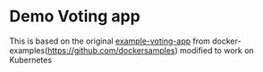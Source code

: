 # Demo Voting app
This is based on the original [example-voting-app](https://github.com/dockersamples/example-voting-app) from docker-examples(https://github.com/dockersamples) modified to work on Kubernetes